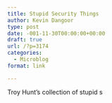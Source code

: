 ```yaml
---
title: Stupid Security Things
author: Kevin Dangoor
type: post
date: -001-11-30T00:00:00+00:00
draft: true
url: /?p=3174
categories:
  - Microblog
format: link

---
```

Troy Hunt&#8217;s collection of stupid s